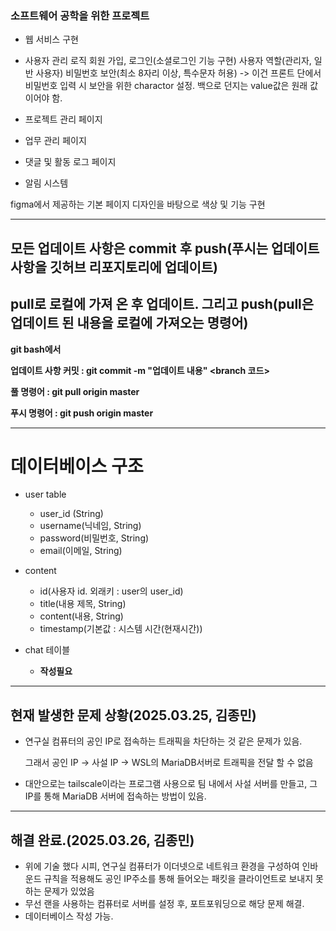 ### 소프트웨어 공학을 위한 프로젝트
* 웹 서비스 구현

- 사용자 관리 로직
    회원 가입, 로그인(소셜로그인 기능 구현)
    사용자 역할(관리자, 일반 사용자)
    비밀번호 보안(최소 8자리 이상, 특수문자 허용)
      -> 이건 프론트 단에서 비밀번호 입력 시 보안을 위한 charactor 설정. 백으로 던지는 value값은 원래 값이어야 함.

- 프로젝트 관리 페이지

- 업무 관리 페이지

- 댓글 및 활동 로그 페이지

- 알림 시스템


figma에서 제공하는 기본 페이지 디자인을 바탕으로 색상 및 기능 구현


---
## 모든 업데이트 사항은 commit 후 push(푸시는 업데이트 사항을 깃허브 리포지토리에 업데이트)
## pull로 로컬에 가져 온 후 업데이트. 그리고 push(pull은 업데이트 된 내용을 로컬에 가져오는 명령어)

**git bash에서**
    
**업데이트 사항 커밋 : git commit -m "업데이트 내용" <branch 코드>**
    
**풀 명령어 : git pull origin master**
    
**푸시 명령어 : git push origin master**

--- 

# 데이터베이스 구조
- user table
  - user_id (String)
  - username(닉네임, String)
  - password(비밀번호, String)
  - email(이메일, String)

- content
  - id(사용자 id. 외래키 : user의 user_id)
  - title(내용 제목, String)
  - content(내용, String)
  - timestamp(기본값 : 시스템 시간(현재시간))
- chat 테이블
  - **작성필요**
---

현재 발생한 문제 상황(2025.03.25, 김종민)
-

- 연구실 컴퓨터의 공인 IP로 접속하는 트래픽을 차단하는 것 같은 문제가 있음.

    그래서 공인 IP -> 사설 IP -> WSL의 MariaDB서버로 트래픽을 전달 할 수 없음
- 대안으로는 tailscale이라는 프로그램 사용으로 팀 내에서 사설 서버를 만들고, 그 IP를 통해 MariaDB 서버에 접속하는 방법이 있음.
---
해결 완료.(2025.03.26, 김종민)
-

- 위에 기술 했다 시피, 연구실 컴퓨터가 이더넷으로 네트워크 환경을 구성하여 인바운드 규칙을 적용해도 공인 IP주소를 통해 들어오는 패킷을 클라이언트로 보내지 못하는 문제가 있었음
- 무선 랜을 사용하는 컴퓨터로 서버를 설정 후, 포트포워딩으로 해당 문제 해결.
- 데이터베이스 작성 가능.